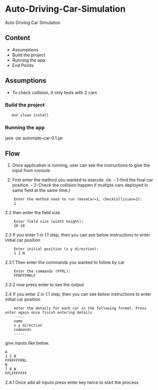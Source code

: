 # Auto-Driving-Car-Simulation
Auto Driving Car Simulation

## Content
- Assumptions
- Build the project
- Running the app
- End Points

## Assumptions
- To check collision, it only tests with 2 cars

### Build the project
```
   mvn clean install
```

### Running the app
java -jar automate-car-0.1.jar

## Flow
1. Once application is running, user can see the instructions to give the input from console

2. First enter the method you wanted to execute. 
    (ie. - 1-find the final car position.
         - 2-Check the collision happen if multiple cars deployed in same field at the same time.)
```
    Enter the method need to run (moveCar=1, checkCollision=2):
    1
```

2.2 then enter the field size
```
    Enter field size (width height):
    10 10
```

2.3 If you enter 1 in 1.1 step, then you can see below instructions to enter initial car position
```
    Enter initial position (x y direction):
    1 2 N
```

2.3.1 Then enter the commands you wanted to follow by car
```
    Enter the commands (FFRL):
    FFRFFFRRLF
```

2.3.2 now press enter to see the output

2.4 If you enter 2 in 1.1 step, then you can see below instructions to enter initial car position
```
    enter the details for each car in the following format. Press enter again once finish entering details
    ----- 
    name 
    x y direction 
    commands
    -----
```
give inputs like below. 
```
A
1 2 N
FFRFFFFRRL
B
7 8 W
FFLFFFFFFF
```

2.4.1 Once add all inputs press enter key twice to start the process
